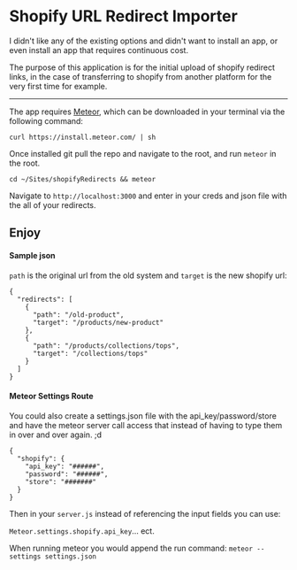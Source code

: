 Shopify URL Redirect Importer
=======

I didn't like any of the existing options and didn't want to install an app, or even install an app that requires continuous cost.

The purpose of this application is for the initial upload of shopify redirect links, in the case of transferring to shopify from another platform for the very first time for example.

---

The app requires [Meteor](http://meteor.com), which can be downloaded in your terminal via the following command:

`curl https://install.meteor.com/ | sh`

Once installed git pull the repo and navigate to the root, and run `meteor` in the root.

`cd ~/Sites/shopifyRedirects && meteor`

Navigate to `http://localhost:3000` and enter in your creds and json file with the all of your redirects.

## Enjoy


#### Sample json

`path` is the original url from the old system and `target` is the new shopify url:

```
{
  "redirects": [
    {
      "path": "/old-product",
      "target": "/products/new-product"
    },
    {
      "path": "/products/collections/tops",
      "target": "/collections/tops"
    }
  ]
}
```

#### Meteor Settings Route

You could also create a settings.json file with the api_key/password/store and have the meteor server call access that instead of having to type them in over and over again. ;d

```
{
  "shopify": {
    "api_key": "######",
    "password": "######",
    "store": "#######"
  }
}
```

Then in your `server.js` instead of referencing the input fields you can use:

`Meteor.settings.shopify.api_key`... ect.

When running meteor you would append the run command: `meteor --settings settings.json`

